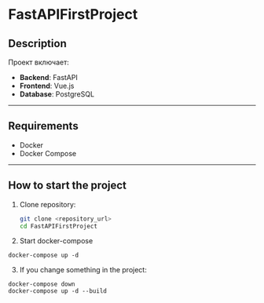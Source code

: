 # FastAPIFirstProject

## Description
Проект включает:
- **Backend**: FastAPI
- **Frontend**: Vue.js
- **Database**: PostgreSQL

---

## Requirements

- Docker
- Docker Compose

---

## How to start the project

1. Clone repository:
   ```bash
   git clone <repository_url>
   cd FastAPIFirstProject
    ```

2. Start docker-compose
``` 
docker-compose up -d
```
3. If you change something in the project:
```commandline
docker-compose down
docker-compose up -d --build
```